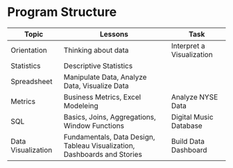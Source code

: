 # Program Structure

| Topic | Lessons | Task |
|-------|---------|------|
|Orientation| Thinking about data| Interpret a Visualization|
|Statistics | Descriptive Statistics | |
|Spreadsheet | Manipulate Data, Analyze Data, Visualize Data | |
|Metrics | Business Metrics, Excel Modeleing| Analyze NYSE Data |
| SQL | Basics, Joins, Aggregations, Window Functions | Digital Music Database|
|Data Visualization | Fundamentals, Data Design, Tableau Visualization, Dashboards and Stories| Build Data Dashboard |

